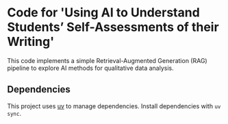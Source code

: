 # Code for 'Using AI to Understand Students’ Self-Assessments of their Writing'

This code implements a simple Retrieval-Augmented Generation (RAG) pipeline to 
explore AI methods for qualitative data analysis.

## Dependencies

This project uses [uv](https://docs.astral.s) to manage dependencies. Install dependencies with `uv sync`.